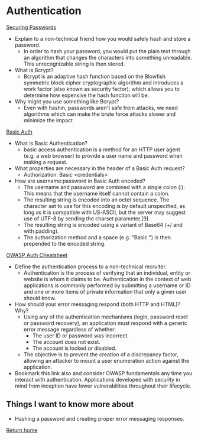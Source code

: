 # Authentication

[Securing Passwords](https://thehackernews.com/2014/04/securing-passwords-with-bcrypt-hashing.html)

- Explain to a non-technical friend how you would safely hash and store a password.
  - In order to hash your password, you would put the plain text through an algorithm that changes the characters into something unreadable. This unrecognizable string is then stored.
- What is Bcrypt?
  - Bcrypt is an adaptive hash function based on the Blowfish symmetric block cipher cryptographic algorithm and introduces a work factor (also known as security factor), which allows you to determine how expensive the hash function will be.
- Why might you use something like Bcrypt?
  - Even with hashin, passwords aren't safe from attacks, we need algorithms which can make the brute force attacks slower and minimize the impact

[Basic Auth](https://en.wikipedia.org/wiki/Basic_access_authentication)

- What is Basic Authentication?
  - basic access authentication is a method for an HTTP user agent (e.g. a web browser) to provide a user name and password when making a request.
- What properties are necessary in the header of a Basic Auth request?
  - Authorization: Basic \<credentials>
- How are username:password in Basic Auth encoded?
  - The username and password are combined with a single colon (:). This means that the username itself cannot contain a colon.
  - The resulting string is encoded into an octet sequence. The character set to use for this encoding is by default unspecified, as long as it is compatible with US-ASCII, but the server may suggest use of UTF-8 by sending the charset parameter.[9]
  - The resulting string is encoded using a variant of Base64 (+/ and with padding).
  - The authorization method and a space (e.g. "Basic ") is then prepended to the encoded string.

[OWASP Auth Cheatsheet](https://cheatsheetseries.owasp.org/cheatsheets/Authentication_Cheat_Sheet.html)

- Define the authentication process to a non-technical recruiter.
  - Authentication is the process of verifying that an individual, entity or website is whom it claims to be. Authentication in the context of web applications is commonly performed by submitting a username or ID and one or more items of private information that only a given user should know.
- How should your error messaging respond (both HTTP and HTML)? Why?
  - Using any of the authentication mechanisms (login, password reset or password recovery), an application must respond with a generic error message regardless of whether:
    - The user ID or password was incorrect.
    - The account does not exist.
    - The account is locked or disabled.
  - The objective is to prevent the creation of a discrepancy factor, allowing an attacker to mount a user enumeration action against the application.
- Bookmark this link also and consider OWASP fundamentals any time you interact with authentication. Applications developed with security in mind from inception have fewer vulnerabilities throughout their lifecycle.

## Things I want to know more about

- Hashing a password and creating proper error messaging responses.

[Return home](https://khofstetter94.github.io/reading-notes/)
